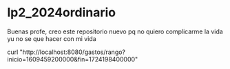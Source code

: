 # lp2_2024ordinario
Buenas profe, creo este repositorio nuevo pq no quiero complicarme la vida yu no se que hacer con mi vida


curl "http://localhost:8080/gastos/rango?inicio=1609459200000&fin=1724198400000"
